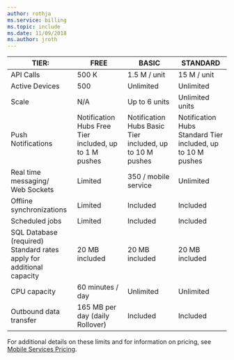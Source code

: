 ```yaml
---
author: rothja
ms.service: billing
ms.topic: include
ms.date: 11/09/2018	
ms.author: jroth
---
```


| TIER: | FREE | BASIC | STANDARD |
| --- | --- | --- | --- |
| API Calls |500 K |1.5 M / unit |15 M / unit |
| Active Devices |500 |Unlimited |Unlimited |
| Scale |N/A |Up to 6 units |Unlimited units |
| Push Notifications |Notification Hubs Free Tier included, up to 1 M pushes |Notification Hubs Basic Tier included, up to 10 M pushes |Notification Hubs Standard Tier included, up to 10 M pushes |
| Real time messaging/<br/>Web Sockets |Limited |350 / mobile service |Unlimited |
| Offline synchronizations |Limited |Included |Included |
| Scheduled jobs |Limited |Included |Included |
| SQL Database (required) <br/>Standard rates apply for additional capacity |20 MB included |20 MB included |20 MB included |
| CPU capacity |60 minutes / day |Unlimited |Unlimited |
| Outbound data transfer |165 MB per day (daily Rollover) |Included |Included |

For additional details on these limits and for information on pricing, see [Mobile Services Pricing](https://azure.microsoft.com/pricing/details/mobile-services/). 

